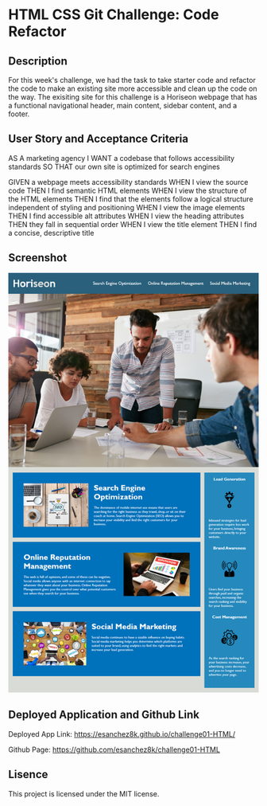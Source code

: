 # HTML CSS Git Challenge: Code Refactor

## Description

For this week's challenge, we had the task to take starter code and refactor the code to make an existing site more accessible and clean up the code on the way. The exisiting site for this challenge is a Horiseon webpage that has a functional navigational header, main content, sidebar content, and a footer.

## User Story and Acceptance Criteria

AS A marketing agency
I WANT a codebase that follows accessibility standards
SO THAT our own site is optimized for search engines

GIVEN a webpage meets accessibility standards
WHEN I view the source code
THEN I find semantic HTML elements
WHEN I view the structure of the HTML elements
THEN I find that the elements follow a logical structure independent of styling and positioning
WHEN I view the image elements
THEN I find accessible alt attributes
WHEN I view the heading attributes
THEN they fall in sequential order
WHEN I view the title element
THEN I find a concise, descriptive title

## Screenshot

![Mock-Up Screenshot](assets/images/demo.png)

## Deployed Application and Github Link

Deployed App Link: 
https://esanchez8k.github.io/challenge01-HTML/

Github Page:
https://github.com/esanchez8k/challenge01-HTML

## Lisence

This project is licensed under the MIT license.